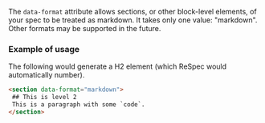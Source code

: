 The `data-format` attribute allows sections, or other block-level elements, of your spec to be treated as markdown. It takes only one value: "markdown". Other formats may be supported in the future.  

### Example of usage 

The following would generate a H2 element (which ReSpec would automatically number). 

```HTML
<section data-format="markdown">
 ## This is level 2
 This is a paragraph with some `code`.
</section>
```